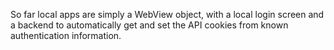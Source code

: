 So far local apps are simply a WebView object, with a local login screen and a backend to automatically get and set the API cookies from known authentication information.
